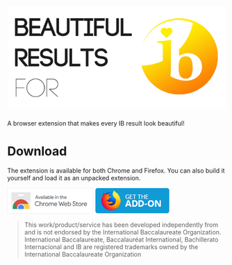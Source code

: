 <h1 align="center">
<a href="https://leonstaufer.github.io/beautiful-results-ib/"><img src="./media/banner.png" alt="Beautiful Results for IB" width="640"/></a>
</h1>

A browser extension that makes every IB result look beautiful!


# Download

The extension is available for both Chrome and Firefox. You can also build it yourself and load it as an unpacked extension.

<a href="https://chrome.google.com/webstore/detail/nbadlmfepjmiagilkcldgdbkngbndbem"><img src="docs/media/chrome.png" alt="Add to Chrome" height="60" /></a>
<a href="https://addons.mozilla.org/en-US/firefox/addon/beautiful-results-for-ib/"><img src="docs/media/firefox.png" alt="Add to firefox" height="60"/></a>


> This work/product/service has been developed independently from and is not endorsed by the International Baccalaureate Organization. International Baccalaureate, Baccalauréat International, Bachillerato Internacional and IB are registered trademarks owned by the International Baccalaureate Organization
